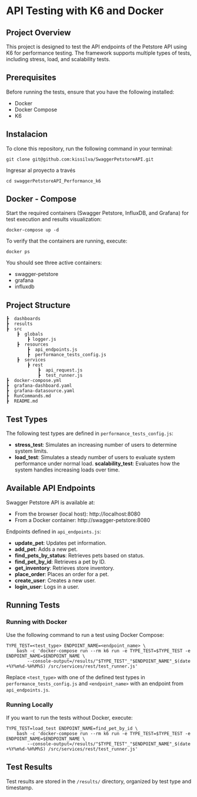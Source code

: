 # API Testing with K6 and Docker

## Project Overview
This project is designed to test the API endpoints of the Petstore API using K6 for performance testing. The framework supports multiple types of tests, including stress, load, and scalability tests.

## Prerequisites
Before running the tests, ensure that you have the following installed:
- Docker
- Docker Compose
- K6

## Instalacion

To clone this repository, run the following command in your terminal:

```
git clone git@github.com:kissilva/SwaggerPetstoreAPI.git
```

Ingresar al proyecto a través

```
cd swaggerPetstoreAPI_Performance_k6
```

## Docker - Compose

Start the required containers (Swagger Petstore, InfluxDB, and Grafana) for test execution and results visualization:
```
docker-compose up -d
```

To verify that the containers are running, execute:
```
docker ps
```

You should see three active containers:

* swagger-petstore
* grafana
* influxdb

## Project Structure
```
┣  dashboards 
┣  results 
┣  src
    ┣  globals 
        ┣ logger.js 
    ┣  resources 
        ┣  api_endpoints.js  
        ┣  performance_tests_config.js 
    ┣  services
        ┣ rest
            ┣  api_request.js 
            ┣  test_runner.js 
┣  docker-compose.yml 
┣  grafana-dashboard.yaml 
┣  grafana-datasource.yaml 
┣  RunCommands.md 
┣  README.md 
```
## Test Types
The following test types are defined in `performance_tests_config.js`:
- **stress_test**: Simulates an increasing number of users to determine system limits.
- **load_test**: Simulates a steady number of users to evaluate system performance under normal load.
 **scalability_test**: Evaluates how the system handles increasing loads over time.

## Available API Endpoints
Swagger Petstore API is available at:

* From the browser (local host): http://localhost:8080
* From a Docker container: http://swagger-petstore:8080

Endpoints defined in `api_endpoints.js`:
- **update_pet**: Updates pet information.
- **add_pet**: Adds a new pet.
- **find_pets_by_status**: Retrieves pets based on status.
- **find_pet_by_id**: Retrieves a pet by ID.
- **get_inventory**: Retrieves store inventory.
- **place_order**: Places an order for a pet.
- **create_user**: Creates a new user.
- **login_user**: Logs in a user.

## Running Tests
### Running with Docker
Use the following command to run a test using Docker Compose:
```
TYPE_TEST=<test_type> ENDPOINT_NAME=<endpoint_name> \
    bash -c 'docker-compose run --rm k6 run -e TYPE_TEST=$TYPE_TEST -e ENDPOINT_NAME=$ENDPOINT_NAME \
        --console-output=/results/"$TYPE_TEST"_"$ENDPOINT_NAME"_$(date +%Y%m%d-%H%M%S) /src/services/rest/test_runner.js'
```
Replace `<test_type>` with one of the defined test types in `performance_tests_config.js` and `<endpoint_name>` with an endpoint from `api_endpoints.js`.

### Running Locally
If you want to run the tests without Docker, execute:
```
TYPE_TEST=load_test ENDPOINT_NAME=find_pet_by_id \
    bash -c 'docker-compose run --rm k6 run -e TYPE_TEST=$TYPE_TEST -e ENDPOINT_NAME=$ENDPOINT_NAME \
        --console-output=/results/"$TYPE_TEST"_"$ENDPOINT_NAME"_$(date +%Y%m%d-%H%M%S) /src/services/rest/test_runner.js'
```

## Test Results
Test results are stored in the `/results/` directory, organized by test type and timestamp.

